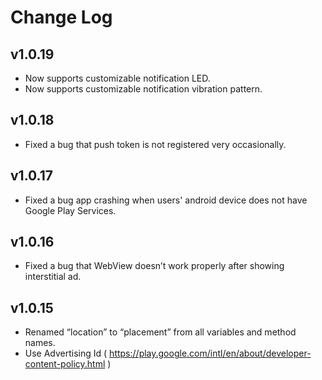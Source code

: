 # Change Log

## v1.0.19
* Now supports customizable notification LED.
* Now supports customizable notification vibration pattern.

## v1.0.18
* Fixed a bug that push token is not registered very occasionally.

## v1.0.17
* Fixed a bug app crashing when users' android device does not have Google Play Services.

## v1.0.16
* Fixed a bug that WebView doesn’t work properly after showing interstitial ad.

## v1.0.15
* Renamed “location” to “placement” from all variables and method names.
* Use Advertising Id ( https://play.google.com/intl/en/about/developer-content-policy.html )